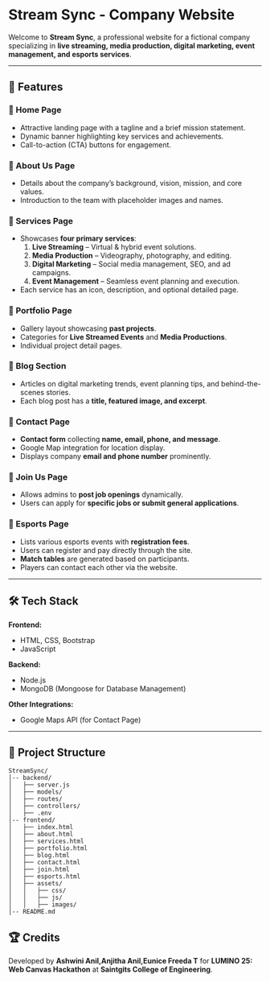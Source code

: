 # Stream Sync - Company Website

Welcome to **Stream Sync**, a professional website for a fictional company specializing in **live streaming, media production, digital marketing, event management, and esports services**.

---
## 🚀 Features

### 🔹 Home Page
- Attractive landing page with a tagline and a brief mission statement.
- Dynamic banner highlighting key services and achievements.
- Call-to-action (CTA) buttons for engagement.

### 🔹 About Us Page
- Details about the company’s background, vision, mission, and core values.
- Introduction to the team with placeholder images and names.

### 🔹 Services Page
- Showcases **four primary services**:
  1. **Live Streaming** – Virtual & hybrid event solutions.
  2. **Media Production** – Videography, photography, and editing.
  3. **Digital Marketing** – Social media management, SEO, and ad campaigns.
  4. **Event Management** – Seamless event planning and execution.
- Each service has an icon, description, and optional detailed page.

### 🔹 Portfolio Page
- Gallery layout showcasing **past projects**.
- Categories for **Live Streamed Events** and **Media Productions**.
- Individual project detail pages.

### 🔹 Blog Section
- Articles on digital marketing trends, event planning tips, and behind-the-scenes stories.
- Each blog post has a **title, featured image, and excerpt**.

### 🔹 Contact Page
- **Contact form** collecting **name, email, phone, and message**.
- Google Map integration for location display.
- Displays company **email and phone number** prominently.

### 🔹 Join Us Page
- Allows admins to **post job openings** dynamically.
- Users can apply for **specific jobs or submit general applications**.

### 🔹 Esports Page
- Lists various esports events with **registration fees**.
- Users can register and pay directly through the site.
- **Match tables** are generated based on participants.
- Players can contact each other via the website.

---
## 🛠️ Tech Stack

**Frontend:**
- HTML, CSS, Bootstrap
- JavaScript

**Backend:**
- Node.js
- MongoDB (Mongoose for Database Management)

**Other Integrations:**
- Google Maps API (for Contact Page)



---
## 📂 Project Structure
```
StreamSync/
│-- backend/
│   ├── server.js
│   ├── models/
│   ├── routes/
│   ├── controllers/
│   ├── .env
│-- frontend/
│   ├── index.html
│   ├── about.html
│   ├── services.html
│   ├── portfolio.html
│   ├── blog.html
│   ├── contact.html
│   ├── join.html
│   ├── esports.html
│   ├── assets/
│   │   ├── css/
│   │   ├── js/
│   │   ├── images/
│-- README.md
```
## 🏆 Credits
Developed by **Ashwini Anil,Anjitha Anil,Eunice Freeda T** for **LUMINO 25: Web Canvas Hackathon** at **Saintgits College of Engineering**.




